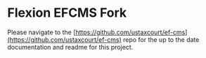 # Flexion EFCMS Fork

Please navigate to the [https://github.com/ustaxcourt/ef-cms](https://github.com/ustaxcourt/ef-cms) repo for the up to the date documentation and readme for this project.

